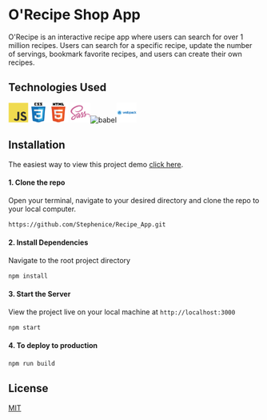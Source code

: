 # O'Recipe Shop App

O'Recipe is an interactive recipe app where users can search for over 1 million recipes. Users can search for a specific recipe, update the number of servings, bookmark favorite recipes, and users can create their own recipes.

## Technologies Used

<img src="https://raw.githubusercontent.com/devicons/devicon/master/icons/javascript/javascript-original.svg" alt="javascript" width="40" height="40"/><img src="https://raw.githubusercontent.com/devicons/devicon/master/icons/css3/css3-original-wordmark.svg" alt="css3" width="40" height="40"/><img src="https://raw.githubusercontent.com/devicons/devicon/master/icons/html5/html5-original-wordmark.svg" alt="html5" width="40" height="40"/>
<img src="https://raw.githubusercontent.com/devicons/devicon/master/icons/sass/sass-original.svg" alt="sass" width="40" height="40"/><img src="https://www.vectorlogo.zone/logos/babeljs/babeljs-icon.svg" alt="babel" width="40" height="40"/><img src="https://raw.githubusercontent.com/devicons/devicon/d00d0969292a6569d45b06d3f350f463a0107b0d/icons/webpack/webpack-original-wordmark.svg" alt="webpack" width="40" height="40"/>

## Installation

The easiest way to view this project demo [click here](https://recipeshop.netlify.app/).

#### 1. Clone the repo

Open your terminal, navigate to your desired directory and clone the repo to your local computer.

```bash
https://github.com/Stephenice/Recipe_App.git
```

#### 2. Install Dependencies

Navigate to the root project directory

```bash
npm install
```

#### 3. Start the Server

View the project live on your local machine at `http://localhost:3000`

```bash
npm start
```

#### 4. To deploy to production

```bash
npm run build
```

## License

[MIT](https://choosealicense.com/licenses/mit/)
